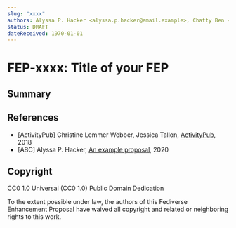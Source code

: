 ```yaml
---
slug: "xxxx"
authors: Alyssa P. Hacker <alyssa.p.hacker@email.example>, Chatty Ben <@ben@fediverse.example>
status: DRAFT
dateReceived: 1970-01-01
---
```

# FEP-xxxx: Title of your FEP


## Summary

<!-- A short summary (no more than 200 words) of the proposal. -->


## References

- [ActivityPub] Christine Lemmer Webber, Jessica Tallon, [ActivityPub](https://www.w3.org/TR/activitypub/), 2018
- [ABC] Alyssa P. Hacker, [An example proposal](http://abc.example/abc.html), 2020


## Copyright

CC0 1.0 Universal (CC0 1.0) Public Domain Dedication

To the extent possible under law, the authors of this Fediverse Enhancement Proposal have waived all copyright and related or neighboring rights to this work.
